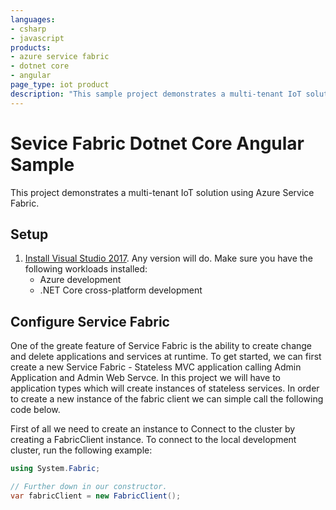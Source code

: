 ```yaml
---
languages:
- csharp
- javascript
products:
- azure service fabric
- dotnet core
- angular
page_type: iot product
description: "This sample project demonstrates a multi-tenant IoT solution using Azure Service Fabric."
---
```


# Sevice Fabric Dotnet Core Angular Sample

This project demonstrates a multi-tenant IoT solution using Azure Service Fabric.

## Setup

 1. [Install Visual Studio 2017](https://www.visualstudio.com/). Any version will do. Make sure you have the following workloads installed:
    - Azure development
    - .NET Core cross-platform development

## Configure Service Fabric

One of the greate feature of Service Fabric is the ability to create change and delete applications and services at runtime. To get started, we can first create a new Service Fabric - Stateless MVC application calling Admin Application and Admin Web Servce. In this project we will have to application types which will create instances of stateless services. In order to create a new instance of the fabric client we can simple call the following code below.

First of all we need to create an instance to Connect to the cluster by creating a FabricClient instance. To connect to the local development cluster, run the following example:

```csharp
using System.Fabric;

// Further down in our constructor.
var fabricClient = new FabricClient();
```
